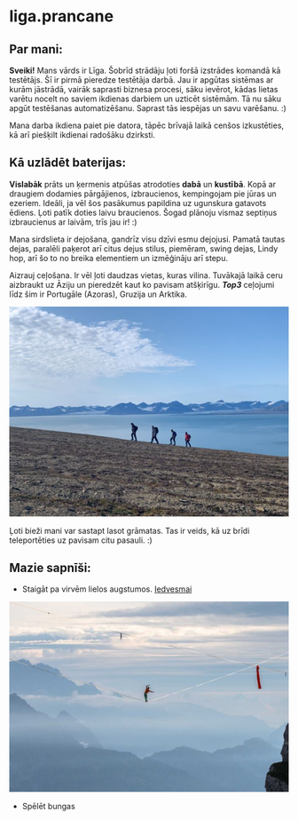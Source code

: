# liga.prancane
## Par mani:

**Sveiki!** 
Mans vārds ir Līga.
Šobrīd strādāju ļoti foršā izstrādes komandā kā testētājs. Šī ir pirmā pieredze testētāja darbā. Jau ir 
apgūtas sistēmas ar kurām jāstrādā, vairāk saprasti biznesa procesi, sāku ievērot, kādas lietas varētu nocelt no saviem
ikdienas darbiem un uzticēt sistēmām. Tā nu sāku apgūt testēšanas automatizēšanu. Saprast tās iespējas un savu varēšanu. :)

Mana darba ikdiena paiet pie datora, tāpēc brīvajā laikā cenšos izkustēties, kā arī piešķilt ikdienai radošāku dzirksti.


## Kā uzlādēt baterijas:

**Vislabāk** prāts un ķermenis atpūšas atrodoties **dabā** un **kustībā**. Kopā ar draugiem dodamies pārgājienos, izbraucienos,
kempingojam pie jūras un ezeriem. Ideāli, ja vēl šos pasākumus papildina uz ugunskura gatavots ēdiens. 
Ļoti patīk doties laivu braucienos. Šogad plānoju vismaz septiņus izbraucienus ar laivām, trīs jau ir! :)

Mana sirdslieta ir dejošana, gandrīz visu dzīvi esmu dejojusi. Pamatā tautas dejas, paralēli paķerot arī citus dejus stilus,
piemēram, swing dejas, Lindy hop, arī šo to no breika elementiem un izmēģināju arī stepu.

Aizrauj ceļošana. Ir vēl ļoti daudzas vietas, kuras vilina. Tuvākajā laikā ceru aizbraukt uz Āziju 
un pieredzēt kaut ko pavisam atšķirīgu. **_Top3_** ceļojumi līdz šim ir Portugāle (Azoras), Gruzija un Arktika.

![This is an image](img/arctic.JPG)

Ļoti bieži mani var sastapt lasot grāmatas. Tas ir veids, kā uz brīdi teleportēties uz pavisam citu pasauli. :)


## Mazie sapnīši:

* Staigāt pa virvēm lielos augstumos. [Iedvesmai](https://www.youtube.com/watch?v=hVylG6ngWb8&ab_channel=GuinnessWorldRecords)

![This is an image](img/slackline.jpg)
* Spēlēt bungas
 
